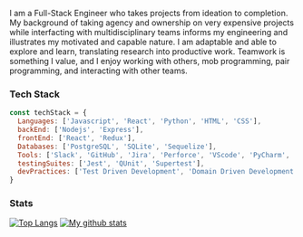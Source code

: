 I am a Full-Stack Engineer who takes projects from ideation to completion. My background of taking agency and ownership on very expensive projects while interfacting with multidisciplinary teams informs my engineering and illustrates my motivated and capable nature. I am adaptable and able to explore and learn, translating research into productive work. Teamwork is something I value, and I enjoy working with others, mob programming, pair programming, and interacting with other teams.

### Tech Stack
```javascript
const techStack = {
  Languages: ['Javascript', 'React', 'Python', 'HTML', 'CSS'],
  backEnd: ['Nodejs', 'Express'],
  frontEnd: ['React', 'Redux'],
  Databases: ['PostgreSQL', 'SQLite', 'Sequelize'],
  Tools: ['Slack', 'GitHub', 'Jira', 'Perforce', 'VScode', 'PyCharm', 'Heroku', 'Netlify', 'Miro', 'Figma'],
  testingSuites: ['Jest', 'QUnit', 'Supertest'],
  devPractices: ['Test Driven Development', 'Domain Driven Development', 'PairMob Programming', 'Scrum']
}

```

### Stats
[![Top Langs](https://github-readme-stats.vercel.app/api/top-langs/?username=CaseyCameron&layout=compact&theme=vision-friendly-dark)](https://github.com/CaseyCameron/github-readme-stats)
[![My github stats](https://github-readme-stats.vercel.app/api?username=CaseyCameron&hide=stars,issues&show_icons=true&include_all_commits=true&theme=vision-friendly-dark)](https://github.com/CaseyCameron/github-readme-stats)
